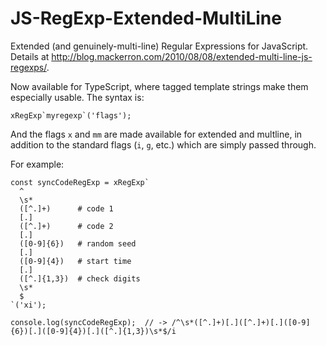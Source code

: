 # JS-RegExp-Extended-MultiLine

Extended (and genuinely-multi-line) Regular Expressions for JavaScript. Details at http://blog.mackerron.com/2010/08/08/extended-multi-line-js-regexps/.

Now available for TypeScript, where tagged template strings make them especially usable. The syntax is:

    xRegExp`myregexp`('flags');

And the flags `x` and `mm` are made available for extended and multline, in addition to the standard flags (`i`, `g`, etc.) which are simply passed through.

For example:

    const syncCodeRegExp = xRegExp`
      ^
      \s*
      ([^.]+)      # code 1
      [.]
      ([^.]+)      # code 2
      [.]
      ([0-9]{6})   # random seed
      [.]
      ([0-9]{4})   # start time
      [.]
      ([^.]{1,3})  # check digits
      \s*
      $
    `('xi');
    
    console.log(syncCodeRegExp);  // -> /^\s*([^.]+)[.]([^.]+)[.]([0-9]{6})[.]([0-9]{4})[.]([^.]{1,3})\s*$/i
    
